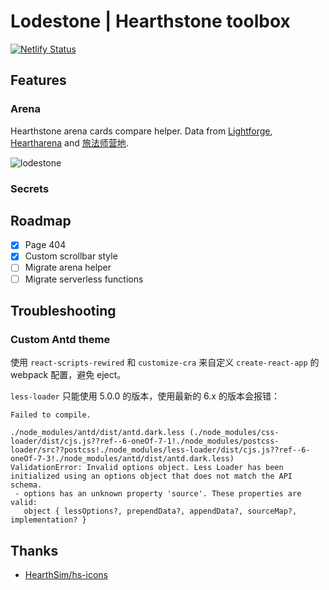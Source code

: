# Lodestone | Hearthstone toolbox

[![Netlify Status](https://api.netlify.com/api/v1/badges/b9df4c78-4791-48a1-bf35-6d389a1d0ef4/deploy-status)](https://app.netlify.com/sites/lodestone/deploys)

## Features

### Arena

Hearthstone arena cards compare helper. Data from [Lightforge](http://thelightforge.com/TierList), [Heartharena](https://www.heartharena.com/) and [旅法师营地](https://www.iyingdi.com/web/tools/hearthstone/arenaScore).

![lodestone](https://user-images.githubusercontent.com/12998118/46520549-fed47000-c8ae-11e8-9595-c1570d2eaed2.gif)

### Secrets

## Roadmap

- [x] Page 404
- [x] Custom scrollbar style
- [ ] Migrate arena helper
- [ ] Migrate serverless functions

## Troubleshooting

### Custom Antd theme

使用 `react-scripts-rewired` 和 `customize-cra` 来自定义 `create-react-app` 的 webpack 配置，避免 eject。

`less-loader` 只能使用 5.0.0 的版本，使用最新的 6.x 的版本会报错：

```
Failed to compile.

./node_modules/antd/dist/antd.dark.less (./node_modules/css-loader/dist/cjs.js??ref--6-oneOf-7-1!./node_modules/postcss-loader/src??postcss!./node_modules/less-loader/dist/cjs.js??ref--6-oneOf-7-3!./node_modules/antd/dist/antd.dark.less)
ValidationError: Invalid options object. Less Loader has been initialized using an options object that does not match the API schema.
 - options has an unknown property 'source'. These properties are valid:
   object { lessOptions?, prependData?, appendData?, sourceMap?, implementation? }
```

## Thanks

- [HearthSim/hs-icons](https://github.com/HearthSim/hs-icons)
